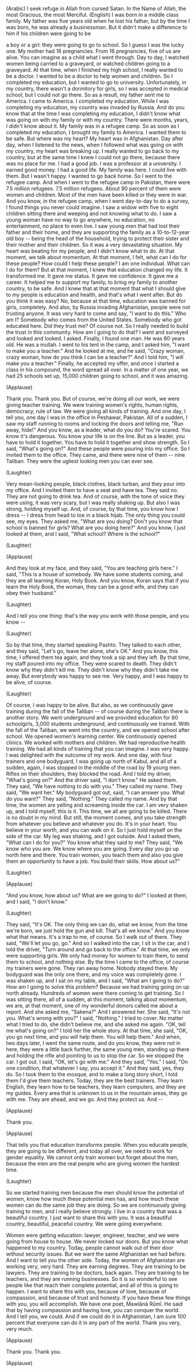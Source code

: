 
(Arabic) I seek refuge in Allah from cursed Satan.
In the Name of Allah, the most Gracious, the most Merciful.
(English) I was born
in a middle class family.
My father was five years old
when he lost his father,
but by the time I was born,
he was already a businessman.
But it didn&#39;t make a difference to him
if his children were going to be

a boy or a girl:
they were going to go to school.
So I guess I was the lucky one.
My mother had 16 pregnancies.
From 16 pregnancies, five of us are alive.
You can imagine as a child
what I went through.
Day to day, I watched women
being carried to a graveyard,
or watched children going to a graveyard.
At that time, when I
finished my high school,
I really wanted to be a doctor.
I wanted to be a doctor
to help women and children.
So I completed my education,
but I wanted to go to university.
Unfortunately, in my country,
there wasn&#39;t a dormitory for girls,
so I was accepted in medical school,
but I could not go there.
So as a result, my father
sent me to America.
I came to America.
I completed my education.
While I was completing my education,
my country was invaded by Russia.
And do you know that at the time
I was completing my education,
I didn&#39;t know what was going on
with my family or with my country.
There were months, years,
I didn&#39;t know about it.
My family was in a refugee camp.
So as soon as I completed my education,
I brought my family to America.
I wanted them to be safe.
But where was my heart?
My heart was in Afghanistan.
Day after day,
when I listened to the news,
when I followed what was
going on with my country,
my heart was breaking up.
I really wanted to go back to my country,
but at the same time I knew
I could not go there,
because there was no place for me.
I had a good job.
I was a professor at a university.
I earned good money.
I had a good life.
My family was here.
I could live with them.
But I wasn&#39;t happy.
I wanted to go back home.
So I went to the refugee camp.
And when I went
to the refugee camp in Pakistan,
there were 7.5 million refugees.
7.5 million refugees.
About 90 percent of them
were women and children.
Most of the men have been killed
or they were in war.
And you know, in the refugee camp,
when I went day-to-day to do a survey,
I found things you never could imagine.
I saw a widow with five to eight children
sitting there and weeping
and not knowing what to do.
I saw a young woman
have no way to go anywhere,
no education, no entertainment,
no place to even live.
I saw young men that had lost
their father and their home,
and they are supporting the family
as a 10-to-12-year old boy --
being the head of the household,
trying to protect their sister
and their mother and their children.
So it was a very devastating situation.
My heart was beating for my people,
and I didn&#39;t know what to do.
At that moment, we talk about momentum.
At that moment, I felt,
what can I do for these people?
How could I help these people?
I am one individual.
What can I do for them?
But at that moment, I knew
that education changed my life.
It transformed me. It gave me status.
It gave me confidence.
It gave me a career.
It helped me to support my family,
to bring my family to another country,
to be safe.
And I knew that at that moment
that what I should give to my people
is education and health,
and that&#39;s what I went after.
But do you think it was easy?
No, because at that time, education
was banned for girls, completely.
And also, by Russia invading Afghanistan,
people were not trusting anyone.
It was very hard to come and say,
&quot;I want to do this.&quot;
Who am I?
Somebody who comes from the United States.
Somebody who got educated here.
Did they trust me? Of course not.
So I really needed to build
the trust in this community.
How am I going to do that?
I went and surveyed and looked and looked.
I asked.
Finally, I found one man.
He was 80 years old.
He was a mullah.
I went to his tent in the camp,
and I asked him,
&quot;I want to make you a teacher.&quot;
And he looked at me,
and he said, &quot;Crazy woman,
crazy woman, how do you think
I can be a teacher?&quot;
And I told him,
&quot;I will make you a teacher.&quot;
Finally, he accepted my offer,
and once I started a class
in his compound,
the word spread all over.
In a matter of one year,
we had 25 schools set up,
15,000 children going to school,
and it was amazing.

(Applause)

Thank you.
Thank you.
But of course, we&#39;re doing all our work,
we were giving teacher training.
We were training women&#39;s rights,
human rights, democracy, rule of law.
We were giving all kinds of training.
And one day, I tell you,
one day I was in the office
in Peshawar, Pakistan.
All of a sudden, I saw my staff
running to rooms and locking the doors
and telling me, &quot;Run away, hide!&quot;
And you know, as a leader, what do you do?
You&#39;re scared. You know it&#39;s dangerous.
You know your life is on the line.
But as a leader,
you have to hold it together.
You have to hold it together
and show strength.
So I said, &quot;What&#39;s going on?&quot;
And these people were pouring
into my office.
So I invited them to the office.
They came, and there were
nine of them -- nine Taliban.
They were the ugliest looking men
you can ever see.

(Laughter)

Very mean-looking people,
black clothes, black turban,
and they pour into my office.
And I invited them
to have a seat and have tea.
They said no. They are not
going to drink tea.
And of course, with the tone
of voice they were using,
it was very scary,
but I was really shaking up.
But also I was strong, holding myself up.
And, of course, by that time,
you know how I dress --
I dress from head to toe in a black hijab.
The only thing you could see, my eyes.
They asked me, &quot;What are you doing?
Don&#39;t you know that school
is banned for girls?
What are you doing here?&quot;
And you know, I just looked at them,
and I said, &quot;What school?
Where is the school?&quot;

(Laughter)


(Applause)

And they look at my face, and they said,
&quot;You are teaching girls here.&quot;
I said, &quot;This is a house of somebody.
We have some students coming,
and they are all learning
Koran, Holy Book.
And you know, Koran says that
if you learn the Holy Book, the woman,
they can be a good wife,
and they can obey their husband.&quot;

(Laughter)


And I tell you one thing:
that&#39;s the way you work with those people,
and you know --

(Laughter)

So by that time,
they started speaking Pashto.
They talked to each other,
and they said, &quot;Let&#39;s go,
leave her alone, she&#39;s OK.&quot;
And you know, this time,
I offered them tea again,
and they took a sip and they left.
By that time, my staff
poured into my office.
They were scared to death.
They didn&#39;t know why they didn&#39;t kill me.
They didn&#39;t know why
they didn&#39;t take me away.
But everybody was happy to see me.
Very happy, and I was happy
to be alive, of course.

(Laughter)

Of course, I was happy to be alive.
But also, as we continuously gave
training during the fall of the Taliban --
of course during the Taliban
there is another story.
We went underground and we provided
education for 80 schoolgirls,
3,000 students underground,
and continuously we trained.
With the fall of the Taliban,
we went into the country,
and we opened school after school.
We opened women&#39;s learning center.
We continuously opened clinics.
We worked with mothers and children.
We had reproductive health training.
We had all kinds of training
that you can imagine.
I was very happy. I was delighted
with the outcome of my work.
And one day, with four trainers
and one bodyguard,
I was going up north of Kabul,
and all of a sudden, again,
I was stopped in the middle of the road
by 19 young men.
Rifles on their shoulders,
they blocked the road.
And I told my driver, &quot;What&#39;s going on?&quot;
And the driver said, &quot;I don&#39;t know.&quot;
He asked them. They said,
&quot;We have nothing to do with you.&quot;
They called my name.
They said, &quot;We want her.&quot;
My bodyguard got out, said,
&quot;I can answer you.
What do you want?&quot;
They said, &quot;Nothing.&quot; They called my name.
And by that time, the women
are yelling and screaming inside the car.
I am very shaken up,
and I told myself, this is it.
This time, we all are going to be killed.
There is no doubt in my mind.
But still, the moment comes,
and you take strength
from whatever you believe
and whatever you do.
It&#39;s in your heart.
You believe in your worth,
and you can walk on it.
So I just hold myself
on the side of the car.
My leg was shaking, and I got outside.
And I asked them, &quot;What can I do for you?&quot;
You know what they said to me?
They said, &quot;We know who you are.
We know where you are going.
Every day you go up north here and there.
You train women, you teach them
and also you give them an
opportunity to have a job.
You build their skills. How about us?&quot;

(Laughter)


(Applause)

&quot;And you know, how about us?
What are we going to do?&quot;
I looked at them, and I said,
&quot;I don&#39;t know.&quot;

(Laughter)

They said, &quot;It&#39;s OK.
The only thing we can do, what we know,
from the time we&#39;re born,
we just hold the gun and kill.
That&#39;s all we know.&quot;
And you know what that means.
It&#39;s a trap to me, of course.
So I walk out of there.
They said, &quot;We&#39;ll let you go, go.&quot;
And so I walked into the car,
I sit in the car,
and I told the driver,
&quot;Turn around and go back to the office.&quot;
At that time, we only
were supporting girls.
We only had money for women to train them,
to send them to school, and nothing else.
By the time I came to the office,
of course my trainers were gone.
They ran away home. Nobody stayed there.
My bodyguard was the only one there,
and my voice was completely gone.
I was shaken up, and I sat on my table,
and I said, &quot;What am I going to do?&quot;
How am I going to solve this problem?
Because we had training
going on up north already.
Hundreds of women were there
coming to get training.
So I was sitting there,
all of a sudden, at this moment,
talking about momentum, we are,
at that moment,
one of my wonderful donors
called me about a report.
And she asked me, &quot;Sakena?&quot;
And I answered her.
She said, &quot;It&#39;s not you.
What&#39;s wrong with you?&quot;
I said, &quot;Nothing.&quot; I tried to cover.
No matter what I tried to do,
she didn&#39;t believe me,
and she asked me again.
&quot;OK, tell me what&#39;s going on?&quot;
I told her the whole story.
At that time, she said, &quot;OK,
you go next time, and you will help them.
You will help them.&quot;
And when, two days later,
I went the same route,
and do you know, they were not in here,
they were a little back further,
the same young men, standing up there
and holding the rifle
and pointing to us to stop the car.
So we stopped the car.
I got out. I said, &quot;OK, let&#39;s go with me.&quot;
And they said, &quot;Yes.&quot;
I said, &quot;On one condition,
that whatever I say, you accept it.&quot;
And they said, yes, they do.
So I took them to the mosque,
and to make a long story short,
I told them I&#39;d give them teachers.
Today, they are the best trainers.
They learn English,
they learn how to be teachers,
they learn computers,
and they are my guides.
Every area that is unknown to us
in the mountain areas,
they go with me.
They are ahead, and we go.
And they protect us.
And --

(Applause)

Thank you.

(Applause)

That tells you that education
transforms people.
When you educate people,
they are going to be different,
and today all over,
we need to work for gender equality.
We cannot only train women
but forget about the men,
because the men are the real people
who are giving women the hardest time.

(Laughter)

So we started training men
because the men should know
the potential of women,
know how much these potential men has,
and how much these women
can do the same job they are doing.
So we are continuously giving
training to men,
and I really believe strongly.
I live in a country
that was a beautiful country.
I just want to share this with you.
It was a beautiful country,
beautiful, peaceful country.
We were going everywhere.

Women were getting education:
lawyer, engineer, teacher,
and we were going from house to house.
We never locked our doors.
But you know what happened to my country.
Today, people cannot walk
out of their door without security issues.
But we want the same
Afghanistan we had before.
And I want to tell you the other side.
Today, the women of Afghanistan
are working very, very hard.
They are earning degrees.
They are training to be lawyers.
They are training to be
doctors, back again.
They are training to be teachers,
and they are running businesses.
So it is so wonderful
to see people like that
reach their complete potential,
and all of this is going to happen.
I want to share this with you,
because of love,
because of compassion,
and because of trust and honesty.
If you have these few things with you,
you will accomplish.
We have one poet, Mawlānā Rūmī.
He said that by having compassion
and having love,
you can conquer the world.
And I tell you, we could.
And if we could do it in Afghanistan,
I am sure 100 percent that everyone
can do it in any part of the world.
Thank you very, very much.

(Applause)

Thank you. Thank you.

(Applause)

